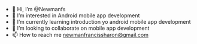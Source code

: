 - 👋 Hi, I’m @Newmanfs
- 👀 I’m interested in Android mobile app development 
- 🌱 I’m currently learning introduction yo android mobile app development 
- 💞️ I’m looking to collaborate on mobile app development 
- 📫 How to reach me newmanfrancissharon@gmail.com

<!---
Newmanfs/Newmanfs is a ✨ special ✨ repository because its `README.md` (this file) appears on your GitHub profile.
You can click the Preview link to take a look at your changes.
--->
